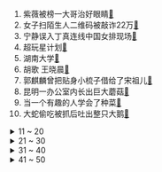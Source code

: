 1. 紫薇被榜一大哥治好眼睛[:link:](https://s.weibo.com/weibo?q=%23紫薇被榜一大哥治好眼睛%23&Refer=top)
2. 女子扫陌生人二维码被敲诈22万[:link:](https://s.weibo.com/weibo?q=%23女子扫陌生人二维码被敲诈22万%23&Refer=top)
3. 宁静误入丁真连线中国女排现场[:link:](https://s.weibo.com/weibo?q=%23宁静误入丁真连线中国女排现场%23&Refer=top)
4. 超玩星计划[:link:](https://s.weibo.com/weibo?q=%23超玩星计划%23&Refer=top)
5. 湖南大学[:link:](https://s.weibo.com/weibo?q=%23湖南大学%23&Refer=top)
6. 胡歌 王晓晨[:link:](https://s.weibo.com/weibo?q=%23胡歌%20王晓晨%23&Refer=top)
7. 郭麒麟曾把贴身小梳子借给了宋祖儿[:link:](https://s.weibo.com/weibo?q=%23郭麒麟曾把贴身小梳子借给了宋祖儿%23&Refer=top)
8. 昆明一办公室内长出巨大蘑菇[:link:](https://s.weibo.com/weibo?q=%23昆明一办公室内长出巨大蘑菇%23&Refer=top)
9. 当一个有趣的人学会了种菜[:link:](https://s.weibo.com/weibo?q=%23当一个有趣的人学会了种菜%23&Refer=top)
10. 大蛇偷吃被抓后吐出整只大鹅[:link:](https://s.weibo.com/weibo?q=%23大蛇偷吃被抓后吐出整只大鹅%23&Refer=top)
<details>
<summary>11 ~ 20</summary>

11. 我国22个新冠疫苗进入临床试验阶段[:link:](https://s.weibo.com/weibo?q=%23我国22个新冠疫苗进入临床试验阶段%23&Refer=top)
12. 宁静给丁真擦脸的手法[:link:](https://s.weibo.com/weibo?q=%23宁静给丁真擦脸的手法%23&Refer=top)
13. 全网最简单录取通知书[:link:](https://s.weibo.com/weibo?q=%23全网最简单录取通知书%23&Refer=top)
14. 中国高铁版贪吃蛇[:link:](https://s.weibo.com/weibo?q=%23中国高铁版贪吃蛇%23&Refer=top)
15. 龚俊张慧雯cp感[:link:](https://s.weibo.com/weibo?q=%23龚俊张慧雯cp感%23&Refer=top)
16. 插上吸管就能喝的水蜜桃一个能卖128元[:link:](https://s.weibo.com/weibo?q=%23插上吸管就能喝的水蜜桃一个能卖128元%23&Refer=top)
17. 张钧甯希望40岁结婚[:link:](https://s.weibo.com/weibo?q=%23张钧甯希望40岁结婚%23&Refer=top)
18. 摩尔庄园[:link:](https://s.weibo.com/weibo?q=%23摩尔庄园%23&Refer=top)
19. FPX首发调整公告[:link:](https://s.weibo.com/weibo?q=%23FPX首发调整公告%23&Refer=top)
20. 云南虎跳峡进入最佳观赏期[:link:](https://s.weibo.com/weibo?q=%23云南虎跳峡进入最佳观赏期%23&Refer=top)
</details>
<details>
<summary>21 ~ 30</summary>

21. 九旬老号兵唇上仍有号嘴印[:link:](https://s.weibo.com/weibo?q=%23九旬老号兵唇上仍有号嘴印%23&Refer=top)
22. 林生斌发文回应[:link:](https://s.weibo.com/weibo?q=%23林生斌发文回应%23&Refer=top)
23. 李雪琴 恋爱关系本质上是人际关系[:link:](https://s.weibo.com/weibo?q=%23李雪琴%20恋爱关系本质上是人际关系%23&Refer=top)
24. Angelababy说小心机是爱情保鲜剂[:link:](https://s.weibo.com/weibo?q=%23Angelababy说小心机是爱情保鲜剂%23&Refer=top)
25. 杨凯雯 我是奇闻的雯[:link:](https://s.weibo.com/weibo?q=%23杨凯雯%20我是奇闻的雯%23&Refer=top)
26. 内向算不算性格缺陷[:link:](https://s.weibo.com/weibo?q=%23内向算不算性格缺陷%23&Refer=top)
27. 展羽经纪公司声明[:link:](https://s.weibo.com/weibo?q=%23展羽经纪公司声明%23&Refer=top)
28. 云南新增8例本土确诊[:link:](https://s.weibo.com/weibo?q=%23云南新增8例本土确诊%23&Refer=top)
29. 网名被爸妈叫出来有多尴尬[:link:](https://s.weibo.com/weibo?q=%23网名被爸妈叫出来有多尴尬%23&Refer=top)
30. 抱鲸睡觉潜水员发声[:link:](https://s.weibo.com/weibo?q=%23抱鲸睡觉潜水员发声%23&Refer=top)
</details>
<details>
<summary>31 ~ 40</summary>

31. 商务部敦促个别国家纠正无理打压新疆棉[:link:](https://s.weibo.com/weibo?q=%23商务部敦促个别国家纠正无理打压新疆棉%23&Refer=top)
32. 都美竹 吴亦凡[:link:](https://s.weibo.com/weibo?q=%23都美竹%20吴亦凡%23&Refer=top)
33. 福原爱江宏杰正式离婚[:link:](https://s.weibo.com/weibo?q=%23福原爱江宏杰正式离婚%23&Refer=top)
34. 许凯唱rap[:link:](https://s.weibo.com/weibo?q=%23许凯唱rap%23&Refer=top)
35. 如何看待林生斌回应再婚生女争议[:link:](https://s.weibo.com/weibo?q=%23如何看待林生斌回应再婚生女争议%23&Refer=top)
36. 彭小苒演的田雨[:link:](https://s.weibo.com/weibo?q=%23彭小苒演的田雨%23&Refer=top)
37. 吴亦凡方律师声明[:link:](https://s.weibo.com/weibo?q=%23吴亦凡方律师声明%23&Refer=top)
38. 和平精英[:link:](https://s.weibo.com/weibo?q=%23和平精英%23&Refer=top)
39. 女儿被妈妈用农药焗头驱虱进ICU[:link:](https://s.weibo.com/weibo?q=%23女儿被妈妈用农药焗头驱虱进ICU%23&Refer=top)
40. 机智的医生生活[:link:](https://s.weibo.com/weibo?q=%23机智的医生生活%23&Refer=top)
</details>
<details>
<summary>41 ~ 50</summary>

41. 海地总统身中12枪[:link:](https://s.weibo.com/weibo?q=%23海地总统身中12枪%23&Refer=top)
42. 90后女孩成狙击尖兵[:link:](https://s.weibo.com/weibo?q=%2390后女孩成狙击尖兵%23&Refer=top)
43. bw[:link:](https://s.weibo.com/weibo?q=%23bw%23&Refer=top)
44. 官方免费托管班能解决暑期看护问题吗[:link:](https://s.weibo.com/weibo?q=%23官方免费托管班能解决暑期看护问题吗%23&Refer=top)
45. 南京免费帮家长暑期带娃[:link:](https://s.weibo.com/weibo?q=%23南京免费帮家长暑期带娃%23&Refer=top)
46. 心动的信号4[:link:](https://s.weibo.com/weibo?q=%23心动的信号4%23&Refer=top)
47. 青海湖现水上沙漠奇观[:link:](https://s.weibo.com/weibo?q=%23青海湖现水上沙漠奇观%23&Refer=top)
48. 湖南藏香猪排队跳水[:link:](https://s.weibo.com/weibo?q=%23湖南藏香猪排队跳水%23&Refer=top)
49. 官方回应西安钟楼夜间冲水降温[:link:](https://s.weibo.com/weibo?q=%23官方回应西安钟楼夜间冲水降温%23&Refer=top)
50. 父亲求助消防员瞬间凑齐救命血[:link:](https://s.weibo.com/weibo?q=%23父亲求助消防员瞬间凑齐救命血%23&Refer=top)
51. 大爷偷风扇犯选择困难症[:link:](https://s.weibo.com/weibo?q=%23大爷偷风扇犯选择困难症%23&Refer=top)
</details>